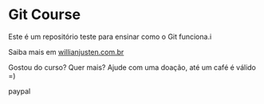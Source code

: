 # Git Course

Este é um repositório teste para ensinar como o Git funciona.i

Saiba mais em [willianjusten.com.br](https://willianjusten.com.br)

Gostou do curso? Quer mais? Ajude com uma doação, até um café é válido =)

paypal
